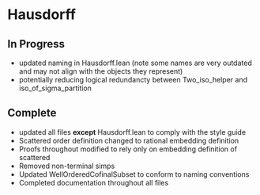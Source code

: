 # Hausdorff
## In Progress
- updated naming in Hausdorff.lean (note some names are very outdated and may not align with the
    objects they represent)
- potentially reducing logical redundancty between Two_iso_helper and iso_of_sigma_partition

## Complete
- updated all files **except** Hausdorff.lean to comply with the style guide
- Scattered order definition changed to rational embedding definition
- Proofs throughout modified to rely only on embedding definition of scattered
- Removed non-terminal simps
- Updated WellOrderedCofinalSubset to conform to naming conventions
- Completed documentation throughout all files
